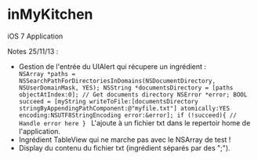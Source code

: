 inMyKitchen
===========

iOS 7 Application

Notes 25/11/13 :
  - Gestion de l'entrée du UIAlert qui récupere un ingrédient :
    <code>
    NSArray *paths = NSSearchPathForDirectoriesInDomains(NSDocumentDirectory, NSUserDomainMask, YES); 
    NSString *documentsDirectory = [paths objectAtIndex:0]; // Get documents directory
    NSError *error;
    BOOL succeed = [myString writeToFile:[documentsDirectory stringByAppendingPathComponent:@"myfile.txt"] atomically:YES encoding:NSUTF8StringEncoding error:&error];
    if (!succeed){
        // Handle error here
    }
    </code>
    L'ajoute à un fichier txt dans le repertoir home de l'application.
  - Ingrédient TableView qui ne marche pas avec le NSArray de test !
  - Display du contenu du fichier txt (ingrédient séparés par des ";").
